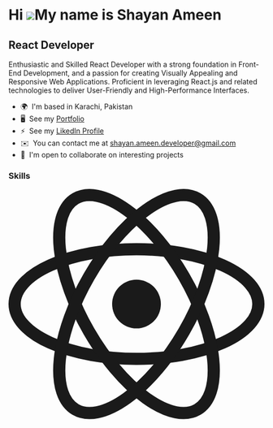 Hi ![](https://user-images.githubusercontent.com/18350557/176309783-0785949b-9127-417c-8b55-ab5a4333674e.gif)My name is Shayan Ameen
====================================================================================================================================

React Developer
-----------------------

Enthusiastic and Skilled React Developer with a strong foundation in Front-End Development, and a passion for creating Visually Appealing and Responsive Web Applications. Proficient in leveraging React.js and related technologies to deliver User-Friendly and High-Performance Interfaces.

* 🌍  I'm based in Karachi, Pakistan
* 🖥️  See my [Portfolio](https://shayanameend.vercel.app)
* ⚡  See my [LikedIn Profile](https://www.linkedin.com/in/shayanameend)
* ✉️  You can contact me at [shayan.ameen.developer@gmail.com](mailto:shayan.ameen.developer@gmail.com)
* 🤝  I'm open to collaborate on interesting projects

### Skills

<p align="left">
<svg width="100%" height="100%" viewBox="-10.5 -9.45 21 18.9" fill="none" xmlns="http://www.w3.org/2000/svg" class="text-sm me-0 w-10 h-10 text-link dark:text-link-dark flex origin-center transition-all ease-in-out"><circle cx="0" cy="0" r="2" fill="currentColor"></circle><g stroke="currentColor" stroke-width="1" fill="none"><ellipse rx="10" ry="4.5"></ellipse><ellipse rx="10" ry="4.5" transform="rotate(60)"></ellipse><ellipse rx="10" ry="4.5" transform="rotate(120)"></ellipse></g></svg>
</p>
